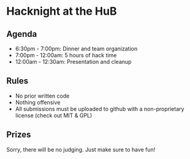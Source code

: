 # Hacknight at the HuB

## Agenda
- 6:30pm - 7:00pm: Dinner and team organization
- 7:00pm - 12:00am: 5 hours of hack time
- 12:00am - 12:30am: Presentation and cleanup

## Rules
- No prior written code
- Nothing offensive
- All submissions must be uploaded to github with a non-proprietary license (check out MIT & GPL)

## Prizes
Sorry, there will be no judging.  Just make sure to have fun! 
